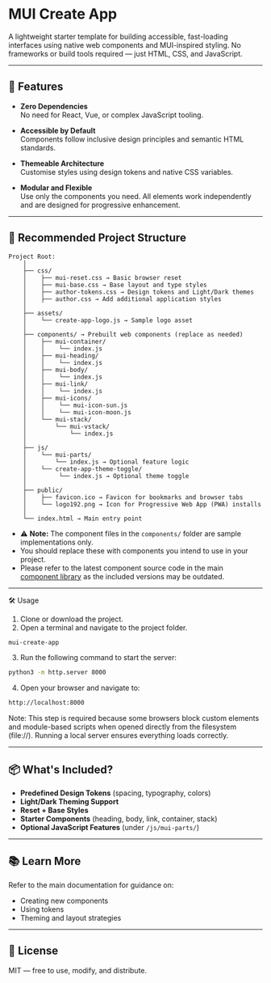 # MUI Create App

A lightweight starter template for building accessible, fast-loading interfaces using native web components and MUI-inspired styling. No frameworks or build tools required — just HTML, CSS, and JavaScript.

---

## 🚀 Features

- **Zero Dependencies**  
  No need for React, Vue, or complex JavaScript tooling.

- **Accessible by Default**  
  Components follow inclusive design principles and semantic HTML standards.

- **Themeable Architecture**  
  Customise styles using design tokens and native CSS variables.

- **Modular and Flexible**  
  Use only the components you need. All elements work independently and are designed for progressive enhancement.

---

## 📁 Recommended Project Structure

```
Project Root:
    │
    ├── css/
    │    ├── mui-reset.css → Basic browser reset
    │    ├── mui-base.css → Base layout and type styles
    │    ├── author-tokens.css → Design tokens and Light/Dark themes
    │    ├── author.css → Add additional application styles
    │
    ├── assets/
    │    └── create-app-logo.js → Sample logo asset
    │
    ├── components/ → Prebuilt web components (replace as needed)
    │    ├── mui-container/
    │    │    └── index.js
    │    ├── mui-heading/
    │    │    └── index.js
    │    ├── mui-body/
    │    │    └── index.js
    │    ├── mui-link/
    │    │    └── index.js
    │    ├── mui-icons/
    │    │    └── mui-icon-sun.js
    │    │    └── mui-icon-moon.js
    │    └── mui-stack/
    │        └── mui-vstack/
    │            └── index.js
    │
    ├── js/
    │    └── mui-parts/
    │        └── index.js → Optional feature logic
    │    └── create-app-theme-toggle/
    │         └── index.js → Optional theme toggle
    │
    ├── public/
    │    ├── favicon.ico → Favicon for bookmarks and browser tabs
    │    └── logo192.png → Icon for Progressive Web App (PWA) installs
    │
    └── index.html → Main entry point
```

- ⚠️ **Note:** The component files in the `components/` folder are sample implementations only.
- You should replace these with components you intend to use in your project.
- Please refer to the latest component source code in the main [component library](#) as the included versions may be outdated.

---

🛠 Usage

1. Clone or download the project.
2. Open a terminal and navigate to the project folder.

```bash
mui-create-app
```

3. Run the following command to start the server:

```bash
python3 -m http.server 8000
```

4. Open your browser and navigate to:

```bash
http://localhost:8000
```

Note: This step is required because some browsers block custom elements and module-based scripts when opened directly from the filesystem (file://). Running a local server ensures everything loads correctly.

---

## 📦 What's Included?

- **Predefined Design Tokens** (spacing, typography, colors)
- **Light/Dark Theming Support**
- **Reset + Base Styles**
- **Starter Components** (heading, body, link, container, stack)
- **Optional JavaScript Features** (under `/js/mui-parts/`)

---

## 📚 Learn More

Refer to the main documentation for guidance on:

- Creating new components
- Using tokens
- Theming and layout strategies

---

## 📄 License

MIT — free to use, modify, and distribute.
